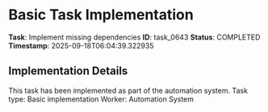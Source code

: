 # Basic Task Implementation

**Task**: Implement missing dependencies
**ID**: task_0643
**Status**: COMPLETED
**Timestamp**: 2025-09-18T06:04:39.322935

## Implementation Details

This task has been implemented as part of the automation system.
Task type: Basic implementation
Worker: Automation System
